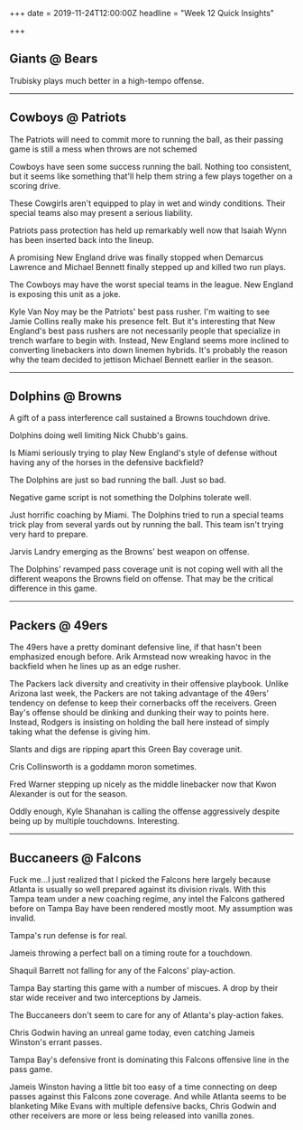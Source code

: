+++
date = 2019-11-24T12:00:00Z
headline = "Week 12 Quick Insights"

+++
## Giants @ Bears

Trubisky plays much better in a high-tempo offense.

***

## Cowboys @ Patriots

The Patriots will need to commit more to running the ball, as their passing game is still a mess when throws are not schemed

Cowboys have seen some success running the ball. Nothing too consistent, but it seems like something that'll help them string a few plays together on a scoring drive.

These Cowgirls aren't equipped to play in wet and windy conditions. Their special teams also may present a serious liability.

Patriots pass protection has held up remarkably well now that Isaiah Wynn has been inserted back into the lineup.

A promising New England drive was finally stopped when Demarcus Lawrence and Michael Bennett finally stepped up and killed two run plays.

The Cowboys may have the worst special teams in the league. New England is exposing this unit as a joke.

Kyle Van Noy may be the Patriots' best pass rusher. I'm waiting to see Jamie Collins really make his presence felt. But it's interesting that New England's best pass rushers are not necessarily people that specialize in trench warfare to begin with. Instead, New England seems more inclined to converting linebackers into down linemen hybrids. It's probably the reason why the team decided to jettison Michael Bennett earlier in the season.

***

## Dolphins @ Browns

A gift of a pass interference call sustained a Browns touchdown drive.

Dolphins doing well limiting Nick Chubb's gains.

Is Miami seriously trying to play New England's style of defense without having any of the horses in the defensive backfield?

The Dolphins are just so bad running the ball. Just so bad.

Negative game script is not something the Dolphins tolerate well.

Just horrific coaching by Miami. The Dolphins tried to run a special teams trick play from several yards out by running the ball. This team isn't trying very hard to prepare.

Jarvis Landry emerging as the Browns' best weapon on offense.

The Dolphins' revamped pass coverage unit is not coping well with all the different weapons the Browns field on offense. That may be the critical difference in this game. 

***

## Packers @ 49ers

The 49ers have a pretty dominant defensive line, if that hasn't been emphasized enough before. Arik Armstead now wreaking havoc in the backfield when he lines up as an edge rusher.

The Packers lack diversity and creativity in their offensive playbook. Unlike Arizona last week, the Packers are not taking advantage of the 49ers' tendency on defense to keep their cornerbacks off the receivers. Green Bay's offense should be dinking and dunking their way to points here. Instead, Rodgers is insisting on holding the ball here instead of simply taking what the defense is giving him.

Slants and digs are ripping apart this Green Bay coverage unit. 

Cris Collinsworth is a goddamn moron sometimes.

Fred Warner stepping up nicely as the middle linebacker now that Kwon Alexander is out for the season. 

Oddly enough, Kyle Shanahan is calling the offense aggressively despite being up by multiple touchdowns. Interesting.

***

## Buccaneers @ Falcons

Fuck me...I just realized that I picked the Falcons here largely because Atlanta is usually so well prepared against its division rivals. With this Tampa team under a new coaching regime, any intel the Falcons gathered before on Tampa Bay have been rendered mostly moot. My assumption was invalid.

Tampa's run defense is for real.

Jameis throwing a perfect ball on a timing route for a touchdown.

Shaquil Barrett not falling for any of the Falcons' play-action.

Tampa Bay starting this game with a number of miscues. A drop by their star wide receiver and two interceptions by Jameis.

The Buccaneers don't seem to care for any of Atlanta's play-action fakes.

Chris Godwin having an unreal game today, even catching Jameis Winston's errant passes.

Tampa Bay's defensive front is dominating this Falcons offensive line in the pass game.

Jameis Winston having a little bit too easy of a time connecting on deep passes against this Falcons zone coverage. And while Atlanta seems to be blanketing Mike Evans with multiple defensive backs, Chris Godwin and other receivers are more or less being released into vanilla zones.